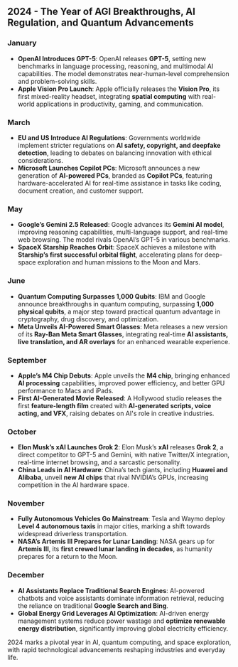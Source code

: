 ## **2024 - The Year of AGI Breakthroughs, AI Regulation, and Quantum Advancements**

### **January**
- **OpenAI Introduces GPT-5**: OpenAI releases **GPT-5**, setting new benchmarks in language processing, reasoning, and multimodal AI capabilities. The model demonstrates near-human-level comprehension and problem-solving skills.  
- **Apple Vision Pro Launch**: Apple officially releases the **Vision Pro**, its first mixed-reality headset, integrating **spatial computing** with real-world applications in productivity, gaming, and communication.  

### **March**
- **EU and US Introduce AI Regulations**: Governments worldwide implement stricter regulations on **AI safety, copyright, and deepfake detection**, leading to debates on balancing innovation with ethical considerations.  
- **Microsoft Launches Copilot PCs**: Microsoft announces a new generation of **AI-powered PCs**, branded as **Copilot PCs**, featuring hardware-accelerated AI for real-time assistance in tasks like coding, document creation, and customer support.  

### **May**
- **Google’s Gemini 2.5 Released**: Google advances its **Gemini AI model**, improving reasoning capabilities, multi-language support, and real-time web browsing. The model rivals OpenAI’s GPT-5 in various benchmarks.  
- **SpaceX Starship Reaches Orbit**: SpaceX achieves a milestone with **Starship’s first successful orbital flight**, accelerating plans for deep-space exploration and human missions to the Moon and Mars.  

### **June**
- **Quantum Computing Surpasses 1,000 Qubits**: IBM and Google announce breakthroughs in quantum computing, surpassing **1,000 physical qubits**, a major step toward practical quantum advantage in cryptography, drug discovery, and optimization.  
- **Meta Unveils AI-Powered Smart Glasses**: Meta releases a new version of its **Ray-Ban Meta Smart Glasses**, integrating real-time **AI assistants, live translation, and AR overlays** for an enhanced wearable experience.  

### **September**
- **Apple’s M4 Chip Debuts**: Apple unveils the **M4 chip**, bringing enhanced **AI processing** capabilities, improved power efficiency, and better GPU performance to Macs and iPads.  
- **First AI-Generated Movie Released**: A Hollywood studio releases the first **feature-length film** created with **AI-generated scripts, voice acting, and VFX**, raising debates on AI's role in creative industries.  

### **October**
- **Elon Musk’s xAI Launches Grok 2**: Elon Musk’s **xAI** releases **Grok 2**, a direct competitor to GPT-5 and Gemini, with native Twitter/X integration, real-time internet browsing, and a sarcastic personality.  
- **China Leads in AI Hardware**: China’s tech giants, including **Huawei and Alibaba**, unveil **new AI chips** that rival NVIDIA’s GPUs, increasing competition in the AI hardware space.  

### **November**
- **Fully Autonomous Vehicles Go Mainstream**: Tesla and Waymo deploy **Level 4 autonomous taxis** in major cities, marking a shift towards widespread driverless transportation.  
- **NASA’s Artemis III Prepares for Lunar Landing**: NASA gears up for **Artemis III**, its **first crewed lunar landing in decades**, as humanity prepares for a return to the Moon.  

### **December**
- **AI Assistants Replace Traditional Search Engines**: AI-powered chatbots and voice assistants dominate information retrieval, reducing the reliance on traditional **Google Search and Bing**.  
- **Global Energy Grid Leverages AI Optimization**: AI-driven energy management systems reduce power wastage and **optimize renewable energy distribution**, significantly improving global electricity efficiency.  

2024 marks a pivotal year in AI, quantum computing, and space exploration, with rapid technological advancements reshaping industries and everyday life.

